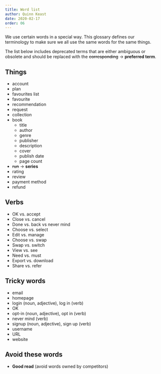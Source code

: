 ```yaml
---
title: Word list
author: Quinn Keast
date: 2020-02-17
order: 06
---
```


We use certain words in a special way. This glossary defines our terminology to make sure we all use the same words for the same things.

The list below includes deprecated terms that are either ambiguous or obsolete and should be replaced with the ~~corresponding~~ → **preferred term**. 

## Things
- account
- plan
- favourites list
- favourite
- recommendation
- request
- collection
- book
    - title
    - author
    - genre
    - publisher
    - description
    - cover
    - publish date
    - page count
- ~~run~~ → **series**
- rating
- review
- payment method
- refund

## Verbs

- OK vs. accept
- Close vs. cancel
- Done vs. back vs never mind
- Choose vs. select
- Edit vs. manage
- Choose vs. swap
- Swap vs. switch
- View vs. see
- Need vs. must
- Export vs. download
- Share vs. refer

## Tricky words
- email
- homepage
- login (noun, adjective), log in (verb)
- OK
- opt-in (noun, adjective), opt in (verb)
- never mind (verb)
- signup (noun, adjective), sign up (verb)
- username
- URL
- website

## Avoid these words

- **Good read** (avoid words owned by competitors)